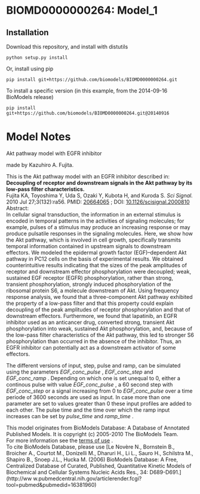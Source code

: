 # BIOMD0000000264: Model_1

## Installation

Download this repository, and install with distutils

`python setup.py install`

Or, install using pip

`pip install git+https://github.com/biomodels/BIOMD0000000264.git`

To install a specific version (in this example, from the 2014-09-16 BioModels release)

`pip install git+https://github.com/biomodels/BIOMD0000000264.git@20140916`


# Model Notes


Akt pathway model with EGFR inhibitor

made by Kazuhiro A. Fujita.

This is the Akt pathway model with an EGFR inhibitor described in:  
**Decoupling of receptor and downstream signals in the Akt pathway by its low-pass filter characteristics.**   
Fujita KA, Toyoshima Y, Uda S, Ozaki Y, Kubota H, and Kuroda S. _Sci Signal._
2010 Jul 27;3(132):ra56. PMID:
[20664065](http://www.ncbi.nlm.nih.gov/pubmed/20664065) ; DOI:
[10.1126/scisignal.2000810](http://dx.doi.org/10.1126/scisignal.2000810)  
Abstract:  
In cellular signal transduction, the information in an external stimulus is
encoded in temporal patterns in the activities of signaling molecules; for
example, pulses of a stimulus may produce an increasing response or may
produce pulsatile responses in the signaling molecules. Here, we show how the
Akt pathway, which is involved in cell growth, specifically transmits temporal
information contained in upstream signals to downstream effectors. We modeled
the epidermal growth factor (EGF)–dependent Akt pathway in PC12 cells on the
basis of experimental results. We obtained counterintuitive results indicating
that the sizes of the peak amplitudes of receptor and downstream effector
phosphorylation were decoupled; weak, sustained EGF receptor (EGFR)
phosphorylation, rather than strong, transient phosphorylation, strongly
induced phosphorylation of the ribosomal protein S6, a molecule downstream of
Akt. Using frequency response analysis, we found that a three-component Akt
pathway exhibited the property of a low-pass filter and that this property
could explain decoupling of the peak amplitudes of receptor phosphorylation
and that of downstream effectors. Furthermore, we found that lapatinib, an
EGFR inhibitor used as an anticancer drug, converted strong, transient Akt
phosphorylation into weak, sustained Akt phosphorylation, and, because of the
low-pass filter characteristics of the Akt pathway, this led to stronger S6
phosphorylation than occurred in the absence of the inhibitor. Thus, an EGFR
inhibitor can potentially act as a downstream activator of some effectors.

The different versions of input, step, pulse and ramp, can be simulated using
the parameters _EGF_conc_pulse_ , _EGF_conc_step_ and _EGF_conc_ramp_ .
Depending on which one is set unequal to 0, either a continous pulse with
value _EGF_conc_pulse_ , a 60 second step with _EGF_conc_step_ or a signal
increasing from 0 to _EGF_conc_pulse_ over a time periode of 3600 seconds are
used as input. In case more than one parameter are set to values greater than
0 these input profiles are added to each other. The pulse time and the time
over which the ramp input increases can be set by _pulse_time_ and _ramp_time_
.

This model originates from BioModels Database: A Database of Annotated
Published Models. It is copyright (c) 2005-2010 The BioModels Team.  
For more information see the [terms of
use](http://www.ebi.ac.uk/biomodels/legal.html) .  
To cite BioModels Database, please use [Le Novère N., Bornstein B., Broicher
A., Courtot M., Donizelli M., Dharuri H., Li L., Sauro H., Schilstra M.,
Shapiro B., Snoep J.L., Hucka M. (2006) BioModels Database: A Free,
Centralized Database of Curated, Published, Quantitative Kinetic Models of
Biochemical and Cellular Systems Nucleic Acids Res., 34: D689-D691.](http://ww
w.pubmedcentral.nih.gov/articlerender.fcgi?tool=pubmed&pubmedid=16381960)


